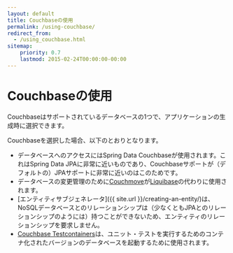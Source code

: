 ```yaml
---
layout: default
title: Couchbaseの使用
permalink: /using-couchbase/
redirect_from:
  - /using_couchbase.html
sitemap:
    priority: 0.7
    lastmod: 2015-02-24T00:00:00-00:00
---
```


# <i class="fa fa-database"></i> Couchbaseの使用

Couchbaseはサポートされているデータベースの1つで、アプリケーションの生成時に選択できます。

Couchbaseを選択した場合、以下のとおりとなります。

* データベースへのアクセスにはSpring Data Couchbaseが使用されます。これはSpring Data JPAに非常に近いものであり、Couchbaseサポートが（デフォルトの）JPAサポートに非常に近いのはこのためです。
* データベースの変更管理のために[Couchmove](https://github.com/differentway/couchmove)が[Liquibase](http://www.liquibase.org/)の代わりに使用されます。
* [エンティティサブジェネレータ]({{ site.url }}/creating-an-entity/)は、NoSQLデータベースとのリレーションシップは（少なくともJPAとのリレーションシップのようには）持つことができないため、エンティティのリレーションシップを要求しません。
* [Couchbase Testcontainers](https://github.com/differentway/testcontainers-java-module-couchbase)は、ユニット・テストを実行するためのコンテナ化されたバージョンのデータベースを起動するために使用されます。

<br/><br/><br/><br/><br/><br/><br/><br/><br/><br/>
